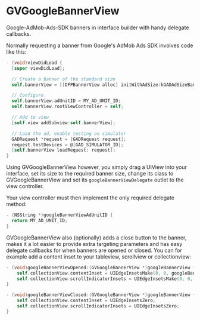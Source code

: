 GVGoogleBannerView
==================

Google-AdMob-Ads-SDK banners in interface builder with handy delegate callbacks.

Normally requesting a banner from Google's AdMob Ads SDK involves code like this:

```objective-c
- (void)viewDidLoad {
  [super viewDidLoad];

  // Create a banner of the standard size
  self.bannerView = [[DFPBannerView alloc] initWithAdSize:kGADAdSizeBanner];

  // Configure
  self.bannerView.adUnitID = MY_AD_UNIT_ID;
  self.bannerView.rootViewController = self;

  // Add to view
  [self.view addSubview:self.bannerView];

  // Load the ad, enable testing on simulator
  GADRequest *request = [GADRequest request];
  request.testDevices = @[GAD_SIMULATOR_ID];
  [self.bannerView loadRequest: request];
}
```

Using GVGoogleBannerView however, you simply drag a UIView into your interface, set its size to the required banner size, change its class to GVGoogleBannerView and set its `googleBannerViewDelegate` outlet to the view controller.

Your view controller must then implement the only required delegate method:

```objective-c
- (NSString *)googleBannerViewAdUnitID {
  return MY_AD_UNIT_ID;
}
```

GVGoogleBannerView also (optionally) adds a close button to the banner, makes it a lot easier to provide extra targeting parameters and has easy delegate callbacks for when banners are opened or closed. You can for example add a content inset to your tableview, scrollview or collectionview:

```objective-c
- (void)googleBannerViewOpened:(GVGoogleBannerView *)googleBannerView {
    self.collectionView.contentInset = UIEdgeInsetsMake(0, 0, googleBannerView.frame.size.height, 0);
    self.collectionView.scrollIndicatorInsets = UIEdgeInsetsMake(0, 0, googleBannerView.frame.size.height, 0);
}

- (void)googleBannerViewClosed:(GVGoogleBannerView *)googleBannerView {
    self.collectionView.contentInset = UIEdgeInsetsZero;
    self.collectionView.scrollIndicatorInsets = UIEdgeInsetsZero;
}
```